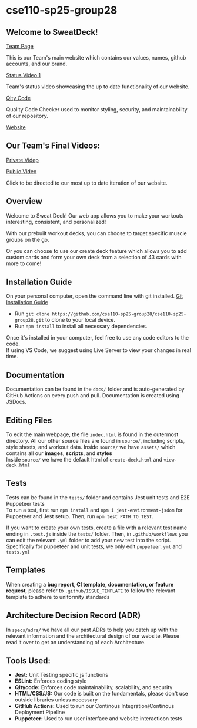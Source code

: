 # cse110-sp25-group28

## Welcome to SweatDeck!

[Team Page](https://cse110-sp25-group28.github.io/cse110-sp25-group28/admin/team)

This is our Team's main website which contains our values, names, github accounts, and our brand.

[Status Video 1](https://www.youtube.com/watch?v=K7wuVDzI_fQ)

Team's status video showcasing the up to date functionality of our website.

[Qlty Code](https://qlty.sh/gh/cse110-sp25-group28/projects/cse110-sp25-group28/issues?filters%5Bstatus%5D%5B%5D=open&filters%5Bcategory%5D%5B%5D=Structure&filters%5Bcategory%5D%5B%5D=Duplication)

Quality Code Checker used to monitor styling, security, and maintainability of our repository.

[Website](https://cse110-sp25-group28.github.io/cse110-sp25-group28/)

## Our Team's Final Videos:

[Private Videp](https://www.youtube.com/watch?v=9BOmhSIKDQE)

[Public Video](https://www.youtube.com/watch?v=1VHZYFgTgzk)

Click to be directed to our most up to date iteration of our website. 

## Overview

Welcome to Sweat Deck! Our web app allows you to make your workouts interesting, consistent, and personalized!

With our prebuilt workout decks, you can choose to target specific muscle groups on the go.

Or you can choose to use our create deck feature which allows you to add custom cards and form your own deck from a selection of 43 cards with more to come!

## Installation Guide

On your personal computer, open the command line with git installed. [Git Installation Guide](https://git-scm.com/book/en/v2/Getting-Started-Installing-Git)  

- Run `git clone https://github.com/cse110-sp25-group28/cse110-sp25-group28.git` to clone to your local device.
- Run `npm install` to install all necessary dependencies.

Once it's installed in your computer, feel free to use any code editors to the code.  
If using VS Code, we suggest using Live Server to view your changes in real time.

## Documentation

Documentation can be found in the `docs/` folder and is auto-generated by GitHub Actions on every push and pull. 
Documentation is created using JSDocs.

## Editing Files

To edit the main webpage, the file `index.html` is found in the outermost directory.
All our other source files are found in `source/`, including scripts, style sheets, and workout data. 
Inside `source/` we have `assets/` which contains all our **images**, **scripts**, and **styles**  
Inside `source/` we have the default html of `create-deck.html` and `view-deck.html`

## Tests

Tests can be found in the `tests/` folder and contains Jest unit tests and E2E Puppeteer tests  
To run a test, first run `npm install` and `npm i jest-environment-jsdom` for Puppeteer and Jest setup.
Then, run `npm test PATH_TO_TEST`.

If you want to create your own tests, create a file with a relevant test name ending in `.test.js` inside the `tests/` folder.
Then, in `.github/workflows` you can edit the relevant `.yml` folder to add your new test into the script.   
Specifically for puppeteer and unit tests, we only edit `puppeteer.yml` and `tests.yml`

## Templates

When creating a **bug report, CI template, documentation, or feature request**, please refer to `.github/ISSUE_TEMPLATE` to follow the relevant template to adhere to uniformity standards

## Architecture Decision Record (ADR)

In `specs/adrs/` we have all our past ADRs to help you catch up with the relevant information and the architectural design of our website. Please read it over to get an understanding of each Architecture.

## Tools Used:

- **Jest:** Unit Testing specific js functions
- **ESLint:** Enforces coding style
- **Qltycode:** Enforces code maintainability, scalability, and security
- **HTML/CSS/JS:** Our code is built on the fundamentals, please don't use outside libraries unless necessary
- **GitHub Actions:** Used to run our Continous Integration/Continous Deployment Pipeline
- **Puppeteer:** Used to run user interface and website interactioon tests
